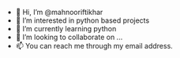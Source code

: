 - 👋 Hi, I’m @mahnooriftikhar
- 👀 I’m interested in python based projects
- 🌱 I’m currently learning python
- 💞️ I’m looking to collaborate on ...
- 📫 You can reach me through my email address.

<!---
mahnooriftikhar/mahnooriftikhar is a ✨ special ✨ repository because its `README.md` (this file) appears on your GitHub profile.
You can click the Preview link to take a look at your changes.
--->
